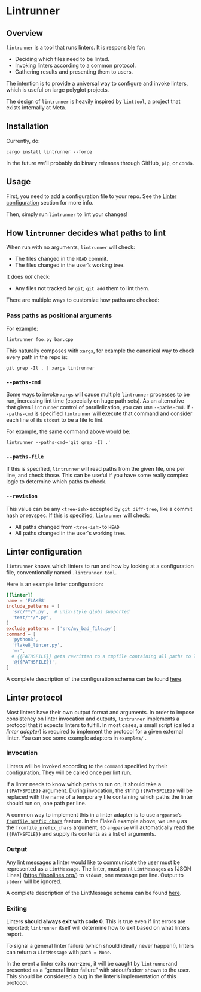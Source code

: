 # Lintrunner
## Overview
`lintrunner` is a tool that runs linters. It is responsible for:
- Deciding which files need to be linted.
- Invoking linters according to a common protocol.
- Gathering results and presenting them to users.

The intention is to provide a universal way to configure and invoke linters,
which is useful on large polyglot projects.

The design of `lintrunner` is heavily inspired by `linttool`, a project that exists internally at Meta.

## Installation
Currently, do:
```
cargo install lintrunner --force
```

In the future we’ll probably do binary releases through GitHub, `pip`, or `conda`.

## Usage
First, you need to add a configuration file to your repo. See the [Linter
configuration](#linter-configuration) section for more info.

Then, simply run `lintrunner` to lint your changes!

## How `lintrunner` decides what paths to lint
When run with no arguments, `lintrunner` will check:
- The files changed in the `HEAD` commit.
- The files changed in the user’s working tree.

It does *not* check:
- Any files not tracked by `git`; `git add` them to lint them.

There are multiple ways to customize how paths are checked:

### Pass paths as positional arguments
For example:
```
lintrunner foo.py bar.cpp
```

This naturally composes with `xargs`, for example the canonical way to check
every path in the repo is:
```
git grep -Il . | xargs lintrunner
```

### `--paths-cmd`
Some ways to invoke `xargs` will cause multiple `lintrunner` processes to be
run, increasing lint time (especially on huge path sets). As an alternative that
gives `lintrunner` control of parallelization, you can use `--paths-cmd`. If
`--paths-cmd` is specified `lintrunner` will execute that command and consider
each line of its `stdout` to be a file to lint.

For example, the same command above would be:
```
lintrunner --paths-cmd='git grep -Il .'
```

### `--paths-file`
If this is specified, `lintrunner` will read paths from the given file, one per
line, and check those. This can be useful if you have some really complex logic
to determine which paths to check.

### `--revision`
This value can be any `<tree-ish>` accepted by `git diff-tree`, like a commit
hash or revspec. If this is specified, `lintrunner` will check:
- All paths changed from `<tree-ish>` to `HEAD`
- All paths changed in the user's working tree.

## Linter configuration
`lintrunner` knows which linters to run and how by looking at a configuration
file, conventionally named `.lintrunner.toml`.

Here is an example linter configuration:

```toml
[[linter]]
name = 'FLAKE8'
include_patterns = [
  'src/**/*.py',  # unix-style globs supported
  'test/**/*.py',
]
exclude_patterns = ['src/my_bad_file.py']
command = [
  'python3',
  'flake8_linter.py',
  '—-',
  # {{PATHSFILE}} gets rewritten to a tmpfile containing all paths to lint
  '@{{PATHSFILE}}',
]
```

A complete description of the configuration schema can be found
[here](https://docs.rs/lintrunner/latest/lintrunner/lint_config/struct.LintConfig.html).

## Linter protocol
Most linters have their own output format and arguments. In order to impose
consistency on linter invocation and outputs, `lintrunner` implements a protocol
that it expects linters to fulfill. In most cases, a small script (called a
*linter adapter*) is required to implement the protocol for a given external
linter. You can see some example adapters in  `examples/` .

### Invocation
Linters will be invoked according to the `command` specified by their
configuration. They will be called once per lint run.

If a linter needs to know which paths to run on, it should take a
`{{PATHSFILE}}` argument. During invocation, the string `{{PATHSFILE}}` will be
replaced with the name of a temporary file containing which paths the linter
should run on, one path per line.

A common way to implement this in a linter adapter is to use `argparse`’s
[`fromfile_prefix_chars`](https://docs.python.org/3/library/argparse.html#fromfile-prefix-chars)
feature. In the Flake8 example above, we use `@` as the `fromfile_prefix_chars`
argument, so `argparse` will automatically read the `{{PATHSFILE}}` and supply
its contents as a list of arguments.

### Output
Any lint messages a linter would like to communicate the user must be
represented as a `LintMessage`. The linter, must print `LintMessage`s  as [JSON
Lines] (https://jsonlines.org/) to `stdout`, one message per line. Output to
`stderr` will be ignored.

A complete description of the LintMessage schema can be found
[here](https://docs.rs/lintrunner/latest/lintrunner/lint_message/struct.LintMessage.html).

### Exiting
Linters **should always exit with code 0**. This is true even if lint errors are
reported; `lintrunner` itself will determine how to exit based on what linters
report.

To signal a general linter failure (which should ideally never happen!), linters
can return a `LintMessage` with `path = None`.

In the event a linter exits non-zero, it will be caught by `lintrunner`and
presented as a “general linter failure” with stdout/stderr shown to the user.
This should be considered a bug in the linter’s implementation of this protocol.
